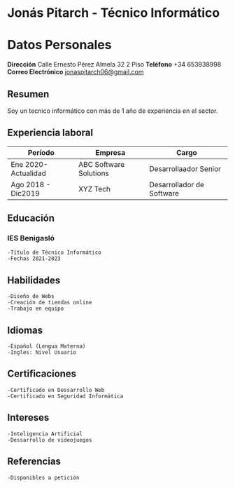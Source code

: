 # Jonás Pitarch - Técnico Informático
# Datos Personales
**Dirección** Calle Ernesto Pérez Almela 32 2 Piso
**Teléfono** +34 653938998
**Correo Electrónico** jonaspitarch06@gmail.com
## Resumen
Soy un tecnico informático con más de 1 año de experiencia en el sector.
## Experiencia laboral
| Período   | Empresa   | Cargo     |
|-----------|-----------|-----------|
| Ene 2020-Actualidad | ABC Software Solutions | Desarrollaador Senior     |
| Ago 2018 - Dic2019  |XYZ Tech     |Desarrollador de Software|
## Educación
### IES Benigasló
    -Título de Técnico Informático
    -Fechas 2021-2023
## Habilidades
    -Diseño de Webs
    -Creación de tiendas online
    -Trabajo en equipo
## Idiomas
    -Español (Lengua Materna)
    -Ingles: Nivel Usuario
## Certificaciones
    -Certificado en Dessarrollo Web
    -Certificado en Seguridad Informática
## Intereses
    -Inteligencia Artificial
    -Dessarrollo de videojuegos
## Referencias
    -Disponibles a petición